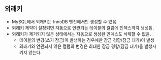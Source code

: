 ## 외래키
- MySQL에서 외래키는 InnoDB 엔진에서만 생성할 수 있음.
- 외래키 제약이 설정되면 자동으로 연관되는 테이블의 컬럼에 인덱스까지 생성됨.
- 외래키가 제거되지 않은 상태에서는 자동으로 생성된 인덱스도 삭제할 수 없음.
  - 테이블의 변경(쓰기 잠금)이 발생하는 경우에만 잠금 경합(잠금 대기)이 발생
  - 외래키와 연관되지 않은 컬럼의 변경은 최대한 잠금 경합(잠금 대기)을 발생시키지 않는다.